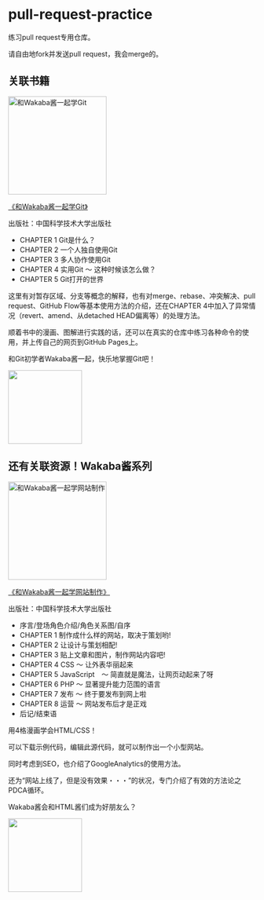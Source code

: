 # pull-request-practice
练习pull request专用仓库。

请自由地fork并发送pull request，我会merge的。


<!--
## 关于自动merge🌱
生成pull request后，选择右菜单"label"中粉色的'MeargeCat',就会被自动merge。🙌
<a href="https://gyazo.com/416761e05663436b57875d579b6c3405"><img src="https://i.gyazo.com/416761e05663436b57875d579b6c3405.gif" alt="https://gyazo.com/416761e05663436b57875d579b6c3405" width="960"/></a>
-->

<!--
##找不到 「Compare & pull request」按钮的时候
有《和Wakaba酱一起学Git》的读者反馈，**在GitHub上找不到「Compare & pull request」按钮**。

好像有的时候「Compare & pull request」按钮显示不出来。下面的博客介绍了对应的方法，希望对你有帮助。


[GitHub上显示pull request的方法：找不到「Compare & pull request」按钮的时候 ](http://webdesign-manga.com/post-919/)
-->


## 关联书籍
<a href="链接" target="_blank">
<img src="https://imglink.win/image/2024/03/08/a7Exs.jpeg" alt="和Wakaba酱一起学Git" width="200" /></a>

<a href="链接" target="_blank">《和Wakaba酱一起学Git》</a>

出版社：中国科学技术大学出版社

- CHAPTER 1 Git是什么？
- CHAPTER 2 一个人独自使用Git
- CHAPTER 3 多人协作使用Git
- CHAPTER 4 实用Git 〜 这种时候该怎么做？
- CHAPTER 5 Git打开的世界

这里有对暂存区域、分支等概念的解释，也有对merge、rebase、冲突解决、pull request、GitHub Flow等基本使用方法的介绍，还在CHAPTER 4中加入了异常情况（revert、amend、从detached HEAD偏离等）的处理方法。

顺着书中的漫画、图解进行实践的话，还可以在真实的仓库中练习各种命令的使用，并上传自己的网页到GitHub Pages上。

和Git初学者Wakaba酱一起，快乐地掌握Git吧！

<!--
<a href="https://www.amazon.co.jp/dp/4863542178" target="_blank">试读请点这里</a>
-->
<img src="https://pbs.twimg.com/media/C-E-okEUwAA9ILA.jpg" width="150px">


## 还有关联资源！Wakaba酱系列

<a href="连接" target="_blank"><img class="aligncenter size-large wp-image-480" src="https://imglink.win/image/2024/03/08/a7s4I.jpeg" alt="和Wakaba酱一起学网站制作" width="200" /></a>

<a href="链接" target="_blank">《和Wakaba酱一起学网站制作》 </a>

出版社：中国科学技术大学出版社

- 序言/登场角色介绍/角色关系图/自序
- CHAPTER 1 制作成什么样的网站，取决于策划哟!
- CHAPTER 2 让设计与策划相配!
- CHAPTER 3 贴上文章和图片，制作网站内容吧!
- CHAPTER 4 CSS 〜 让外表华丽起来
- CHAPTER 5 JavaScript　〜 简直就是魔法，让网页动起来了呀
- CHAPTER 6 PHP 〜 显著提升能力范围的语言
- CHAPTER 7 发布 〜 终于要发布到网上啦
- CHAPTER 8 运营 〜 网站发布后才是正戏
- 后记/结束语

用4格漫画学会HTML/CSS！

可以下载示例代码，编辑此源代码，就可以制作出一个小型网站。

同时考虑到SEO，也介绍了GoogleAnalytics的使用方法。

还为“网站上线了，但是没有效果・・・”的状况，专门介绍了有效的方法论之PDCA循环。

Wakaba酱会和HTML酱们成为好朋友么？

<!--
<a href="http://www.amazon.co.jp/dp/4863541945" target="_blank">试读请点这里</a>
-->
<img src="https://pbs.twimg.com/media/C9RNDPIVwAAXAAu.jpg" width="150px">


